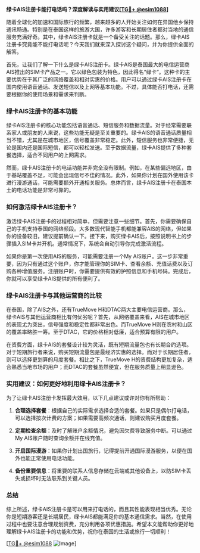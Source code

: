 **绿卡AIS注册卡能打电话吗？深度解读与实用建议[[TG💪+ @esim1088](https://t.me/s/esim1088)]**

随着全球化的加速和国际旅行的频繁，越来越多的人开始关注如何在异国他乡保持通讯畅通。特别是在泰国这样的旅游大国，许多游客和长期居住者都对当地的通信服务充满好奇。其中，绿卡AIS注册卡就是一个备受关注的话题。那么，绿卡AIS注册卡究竟能不能打电话呢？今天我们就来深入探讨这个疑问，并为你提供全面的解答。

首先，让我们了解一下什么是绿卡AIS注册卡。绿卡AIS是泰国最大的电信运营商AIS推出的SIM卡产品之一。它以绿色包装为特色，因此得名“绿卡”。这种卡的主要优势在于其广泛的网络覆盖和相对实惠的价格。用户可以通过绿卡AIS注册卡在国内使用语音通话、发送短信以及上网等基本功能。不过，具体能否打电话，还需要根据你的使用场景和需求来判断。

### 绿卡AIS注册卡的基本功能

绿卡AIS注册卡的核心功能包括语音通话、短信服务和数据流量。对于经常需要联系家人或朋友的人来说，这些功能无疑是至关重要的。绿卡AIS的语音通话质量相当不错，尤其是在城市地区，信号覆盖非常稳定。此外，短信服务也非常便捷，无论是国内还是国际短信，都可以轻松发送。至于数据流量，绿卡AIS提供了多种套餐选择，适合不同用户的上网需求。

然而，绿卡AIS注册卡的电话功能并非完全没有限制。例如，在某些偏远地区，由于基站覆盖不足，可能会出现信号不佳的情况。此外，如果你计划在国外使用该卡进行漫游通话，可能需要额外开通相关服务。总体而言，绿卡AIS注册卡在泰国本土的电话功能是非常可靠的。

### 如何激活绿卡AIS注册卡？

激活绿卡AIS注册卡的过程相对简单，但需要注意一些细节。首先，你需要确保自己的手机支持泰国的网络频段。大多数现代智能手机都能兼容AIS的网络，但如果你的设备较旧，建议提前确认一下。接下来，购买绿卡AIS后，按照说明书上的步骤插入SIM卡并开机。通常情况下，系统会自动引导你完成激活流程。

如果你是第一次使用AIS的服务，可能需要注册一个My AIS账户。这一步非常重要，因为只有通过这个账户，你才能管理你的SIM卡、查看余额、充值话费以及订购各种增值服务。注册账户时，你需要提供有效的护照信息和手机号码。完成后，你就可以享受绿卡AIS提供的所有便利了。

### 绿卡AIS注册卡与其他运营商的比较

在泰国，除了AIS之外，还有TrueMove H和DTAC两大主要电信运营商。那么，绿卡AIS与其他运营商相比有何优劣呢？首先，从网络覆盖来看，AIS在城市地区的表现尤为突出，信号强度和稳定性都非常出色。而TrueMove H则在农村和山区的覆盖率略胜一筹。至于DTAC，它的价格相对低廉，适合预算有限的用户。

在资费方面，绿卡AIS的套餐设计较为灵活，既有短期流量包也有长期合约选项。对于短期旅行者来说，购买短期流量包是最经济实惠的选择。而对于长期居住者，则可以选择更划算的月度套餐。相比之下，TrueMove H的资费结构更加复杂，适合熟悉当地市场的用户；而DTAC的套餐虽然便宜，但在服务质量上稍显逊色。

### 实用建议：如何更好地利用绿卡AIS注册卡？

为了让绿卡AIS注册卡发挥最大效用，以下几点建议或许对你有所帮助：

1. **合理选择套餐**：根据自己的实际需求选择合适的套餐。如果只是偶尔打电话，可以选择按次计费的方案；如果需要高频次通话，则建议购买月度套餐。
   
2. **定期检查余额**：及时了解账户余额情况，避免因欠费导致服务中断。可以通过My AIS账户随时查询余额并在线充值。

3. **开启国际漫游**：如果你计划出国旅行，记得提前开通国际漫游服务，以便在国外也能正常使用电话功能。

4. **备份重要信息**：将重要的联系人信息存储在云端或其他设备上，以防SIM卡丢失或损坏时无法联系到关键人员。

### 总结

综上所述，绿卡AIS注册卡是可以用来打电话的，而且其性能表现相当优秀。无论你是短期游客还是长期居民，绿卡AIS都能满足你的基本通信需求。当然，在使用过程中也要注意合理规划资费，充分利用各项优惠措施。希望本文能帮助你更好地理解绿卡AIS注册卡的功能和优势，祝你在泰国的生活或旅行一切顺利！

[[TG💪+ @esim1088](https://t.me/s/esim1088) ![Image](https://i.postimg.cc/4NQfJmqS/Snipaste-2025-05-13-00-14-12.png)]